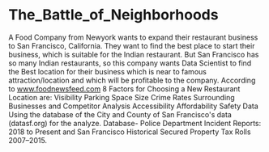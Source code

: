 # The_Battle_of_Neighborhoods
A Food Company from Newyork wants to expand their restaurant business to San Francisco, California. They want to find the best place to start their business, which is suitable for the Indian restaurant. But San Francisco has so many Indian restaurants, so this company wants Data Scientist to find the Best location for their business which is near to famous attraction/location and which will be profitable to the company.
According to www.foodnewsfeed.com
8 Factors for Choosing a New Restaurant Location are:
Visibility
Parking
Space Size
Crime Rates
Surrounding Businesses and Competitor Analysis
Accessibility
Affordability
Safety
Data
Using the database of the City and County of San Francisco's data (datasf.org) for the analyze. Database- Police Department Incident Reports: 2018 to Present and San Francisco Historical Secured Property Tax Rolls 2007–2015.

